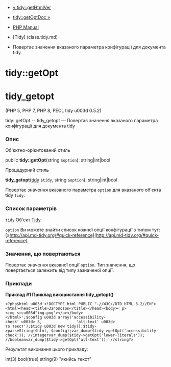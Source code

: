 - [« tidy::getHtmlVer](tidy.gethtmlver.md)
- [tidy::getOptDoc »](tidy.getoptdoc.md)

- [PHP Manual](index.md)
- [Tidy] (class.tidy.md)
- Повертає значення вказаного параметра конфігурації для документа
tidy

# tidy::getOpt

# tidy_getopt

(PHP 5, PHP 7, PHP 8, PECL tidy u003d 0.5.2)

tidy::getOpt -- tidy_getopt — Повертає значення вказаного параметра
конфігурації для документа tidy

### Опис

Об'єктно-орієнтований стиль

public **tidy::getOpt**(string `$option`): string\|int\|bool

Процедурний стиль

**tidy_getopt**([tidy](class.tidy.md) `$tidy`, string `$option`):
string\|int\|bool

Повертає значення вказаного параметра `option` для вказаного об'єкта
tidy `tidy`.

### Список параметрів

`tidy`
Об'єкт [Tidy](class.tidy.md).

`option`
Ви можете знайти список кожної опції конфігурації з типом тут:
[»http://api.md-tidy.org/#quick-reference](http://api.md-tidy.org/#quick-reference).

### Значення, що повертаються

Повертає значення вказаної опції `option`. Тип значення, що повертається
залежить від типу зазначеної опції.

### Приклади

**Приклад #1 Приклад використання **tidy_getopt()****

` <?php$html u003d'<!DOCTYPE html PUBLIC "-//W3C//DTD HTML 3.2//EN"><html><head><title>Заголовок</title></head><body>< p><img srcu003d"img.png"></p></body></html>';$config u003d array('accessibility-check' u003d> 3,               'alt-text' u003d> то текст');$tidy u003d new tidy();$tidy->parseString($html, $config);var_dump($tidy->getOpt('accessibility-check')); //integervar_dump($tidy->getOpt('lower-literals')); //booleanvar_dump($tidy->getOpt('alt-text')); //string?> `

Результат виконання цього прикладу:

int(3)
bool(true)
string(9) "якийсь текст"
